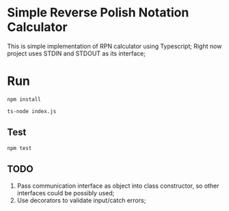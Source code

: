 # Simple Reverse Polish Notation Calculator

This is simple implementation of RPN calculator using Typescript;
Right now project uses STDIN and STDOUT as its interface;

# Run

`npm install`

`ts-node index.js`

## Test

`npm test`

## TODO

1. Pass communication interface as object into class constructor, so other interfaces could be possibly used;
2. Use decorators to validate input/catch errors;
